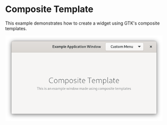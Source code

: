 # Composite Template

This example demonstrates how to create a widget using GTK's composite templates.

![Screenshot](screenshot.png)